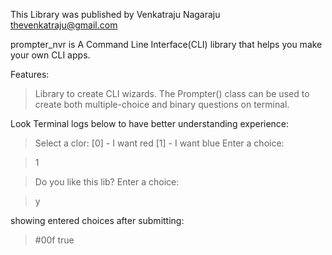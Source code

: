 
This Library was published by Venkatraju Nagaraju <thevenkatraju@gmail.com>

prompter_nvr is A Command Line Interface(CLI) library that helps you make your own CLI apps.


Features:
  > Library to create CLI wizards.
  > The Prompter() class can be used to create both multiple-choice and binary questions on terminal.

Look Terminal logs below to have better understanding experience:

>Select a clor:
>[0] - I want red
>[1] - I want blue
>Enter a choice:

>1

>Do you like this lib?
>Enter a choice:

>y

showing entered choices after submitting:

>#00f
>true